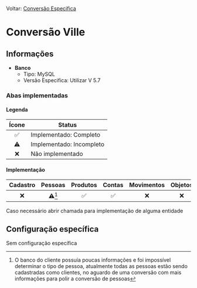 Voltar: [Conversão Especifica](ConfiguracaoEspecifica.md)
# Conversão Ville
## Informações  
- **Banco**  
    - Tipo: MySQL  
    - Versão Especifica: Utilizar V 5.7

### Abas implementadas

#### Legenda

| Ícone | Status                   |
|:-----:| ------------------------ |
|  ✅   | Implementado: Completo   |
|  ⚠️   | Implementado: Incompleto |
|  ❌   | Não implementado         |
  
#### Implementação

| Cadastro | Pessoas | Produtos | Contas | Movimentos | Objetos |
| :------: | :-----: | :------: | :----: | :--------: | :-----: |
|    ❌     | ⚠️[^1]  |    ✅     |   ✅    |     ❌      |    ❌    |

[^1]: O banco do cliente possuía poucas informações e foi impossível determinar o tipo de pessoa, atualmente todas as pessoas estão sendo cadastradas como clientes, no aguardo de uma conversão com mais informações para polir a conversão de pessoas

Caso necessário abrir chamada para implementação de alguma entidade

## Configuração específica
Sem configuração específica
